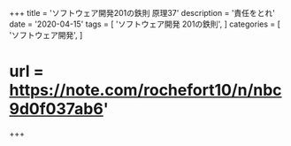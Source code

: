 +++
title = 'ソフトウェア開発201の鉄則 原理37'
description = '責任をとれ'
date = '2020-04-15'
tags = [
    'ソフトウェア開発 201の鉄則',
]
categories = [
    'ソフトウェア開発',
]
# url = https://note.com/rochefort10/n/nbc9d0f037ab6'
+++
